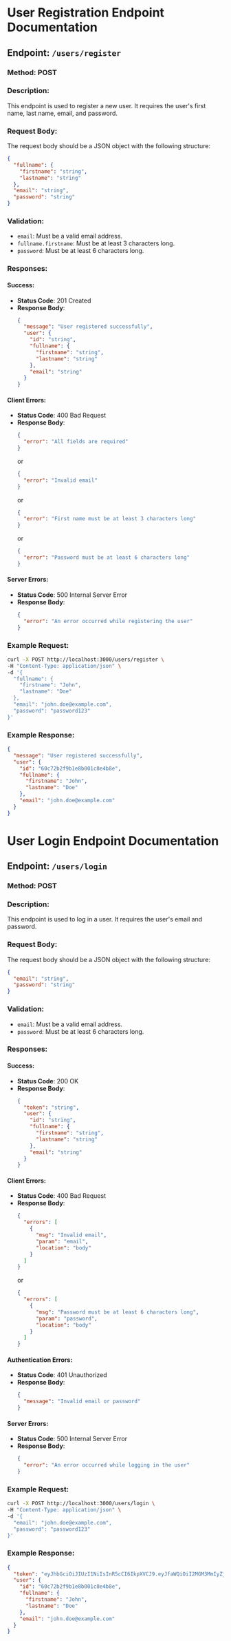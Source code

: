 # User Registration Endpoint Documentation

## Endpoint: `/users/register`

### Method: POST

### Description:
This endpoint is used to register a new user. It requires the user's first name, last name, email, and password.

### Request Body:
The request body should be a JSON object with the following structure:
```json
{
  "fullname": {
    "firstname": "string",
    "lastname": "string"
  },
  "email": "string",
  "password": "string"
}
```

### Validation:
- `email`: Must be a valid email address.
- `fullname.firstname`: Must be at least 3 characters long.
- `password`: Must be at least 6 characters long.

### Responses:

#### Success:
- **Status Code**: 201 Created
- **Response Body**:
  ```json
  {
    "message": "User registered successfully",
    "user": {
      "id": "string",
      "fullname": {
        "firstname": "string",
        "lastname": "string"
      },
      "email": "string"
    }
  }
  ```

#### Client Errors:
- **Status Code**: 400 Bad Request
- **Response Body**:
  ```json
  {
    "error": "All fields are required"
  }
  ```
  or
  ```json
  {
    "error": "Invalid email"
  }
  ```
  or
  ```json
  {
    "error": "First name must be at least 3 characters long"
  }
  ```
  or
  ```json
  {
    "error": "Password must be at least 6 characters long"
  }
  ```

#### Server Errors:
- **Status Code**: 500 Internal Server Error
- **Response Body**:
  ```json
  {
    "error": "An error occurred while registering the user"
  }
  ```

### Example Request:
```bash
curl -X POST http://localhost:3000/users/register \
-H "Content-Type: application/json" \
-d '{
  "fullname": {
    "firstname": "John",
    "lastname": "Doe"
  },
  "email": "john.doe@example.com",
  "password": "password123"
}'
```

### Example Response:
```json
{
  "message": "User registered successfully",
  "user": {
    "id": "60c72b2f9b1e8b001c8e4b8e",
    "fullname": {
      "firstname": "John",
      "lastname": "Doe"
    },
    "email": "john.doe@example.com"
  }
}
```

# User Login Endpoint Documentation

## Endpoint: `/users/login`

### Method: POST

### Description:
This endpoint is used to log in a user. It requires the user's email and password.

### Request Body:
The request body should be a JSON object with the following structure:
```json
{
  "email": "string",
  "password": "string"
}
```

### Validation:
- `email`: Must be a valid email address.
- `password`: Must be at least 6 characters long.

### Responses:

#### Success:
- **Status Code**: 200 OK
- **Response Body**:
  ```json
  {
    "token": "string",
    "user": {
      "id": "string",
      "fullname": {
        "firstname": "string",
        "lastname": "string"
      },
      "email": "string"
    }
  }
  ```

#### Client Errors:
- **Status Code**: 400 Bad Request
- **Response Body**:
  ```json
  {
    "errors": [
      {
        "msg": "Invalid email",
        "param": "email",
        "location": "body"
      }
    ]
  }
  ```
  or
  ```json
  {
    "errors": [
      {
        "msg": "Password must be at least 6 characters long",
        "param": "password",
        "location": "body"
      }
    ]
  }
  ```

#### Authentication Errors:
- **Status Code**: 401 Unauthorized
- **Response Body**:
  ```json
  {
    "message": "Invalid email or password"
  }
  ```

#### Server Errors:
- **Status Code**: 500 Internal Server Error
- **Response Body**:
  ```json
  {
    "error": "An error occurred while logging in the user"
  }
  ```

### Example Request:
```bash
curl -X POST http://localhost:3000/users/login \
-H "Content-Type: application/json" \
-d '{
  "email": "john.doe@example.com",
  "password": "password123"
}'
```

### Example Response:
```json
{
  "token": "eyJhbGciOiJIUzI1NiIsInR5cCI6IkpXVCJ9.eyJfaWQiOiI2MGM3MmIyZjliMWU4YjAwMWM4ZTRiOGUiLCJpYXQiOjE2MjQ1MjY0MDB9.4Z5y6Q5y6Q5y6Q5y6Q5y6Q5y6Q5y6Q5y6Q5y6Q",
  "user": {
    "id": "60c72b2f9b1e8b001c8e4b8e",
    "fullname": {
      "firstname": "John",
      "lastname": "Doe"
    },
    "email": "john.doe@example.com"
  }
}
```